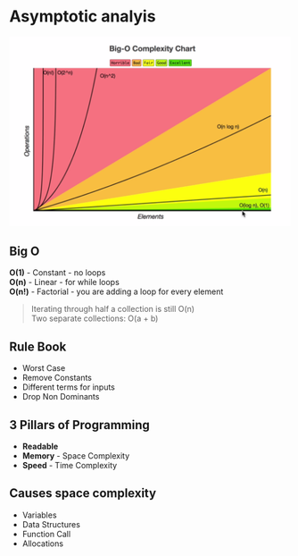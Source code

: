 # Asymptotic analyis

![Binary Tree](./bigO.image.png)

## Big O

**O(1)** - Constant - no loops <br />
**O(n)** - Linear - for while loops <br />
**O(n!)** - Factorial - you are adding a loop for every element <br />

> Iterating through half a collection is still O(n) <br />
> Two separate collections: O(a + b)

## Rule Book

- Worst Case
- Remove Constants
- Different terms for inputs
- Drop Non Dominants

## 3 Pillars of Programming

- **Readable**
- **Memory** - Space Complexity
- **Speed** - Time Complexity

## Causes space complexity

- Variables
- Data Structures
- Function Call
- Allocations
